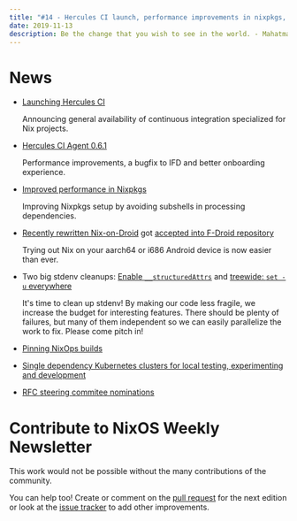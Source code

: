 ```yaml
---
title: "#14 - Hercules CI launch, performance improvements in nixpkgs, single dependency kubernetes clusters"
date: 2019-11-13
description: Be the change that you wish to see in the world. - Mahatma Gandhi
---
```


# News

- [Launching Hercules CI](https://blog.hercules-ci.com/2019/10/22/launching-hercules-ci/)

  Announcing general availability of continuous integration specialized for Nix projects.

- [Hercules CI Agent 0.6.1](https://blog.hercules-ci.com/2019/11/12/hercules-ci-agent-0.6.1-release/)

  Performance improvements, a bugfix to IFD and better onboarding experience.

- [Improved performance in Nixpkgs](https://matthewbauer.us/blog/avoid-subshells.html)

  Improving Nixpkgs setup by avoiding subshells in processing dependencies.

- [Recently rewritten Nix-on-Droid](https://github.com/t184256/nix-on-droid-bootstrap)
  got [accepted into F-Droid repository](https://f-droid.org/en/packages/com.termux.nix)

  Trying out Nix on your aarch64 or i686 Android device is now easier than ever.

- Two big stdenv cleanups: [Enable `__structuredAttrs`](https://github.com/NixOS/nixpkgs/pull/72074) and [treewide: `set -u` everywhere](https://github.com/NixOS/nixpkgs/pull/72347)

  It's time to clean up stdenv!
  By making our code less fragile, we increase the budget for interesting features.
  There should be plenty of failures, but many of them independent so we can easily parallelize the work to fix.
  Please come pitch in!

- [Pinning NixOps builds](https://jappieklooster.nl/pinning-nixops-builds.html)

- [Single dependency Kubernetes clusters for local testing, experimenting and development](https://github.com/saschagrunert/kubernix)

- [RFC steering commitee nominations](https://discourse.nixos.org/t/rfc-steering-committee-rotation-2019-20/4589/2)

# Contribute to NixOS Weekly Newsletter

This work would not be possible without the many contributions of the community.

You can help too! Create or comment on the [pull request](https://github.com/NixOS/nixos-weekly/pulls)
for the next edition or look at the
[issue tracker](https://github.com/NixOS/nixos-weekly/issues) to add other improvements.

